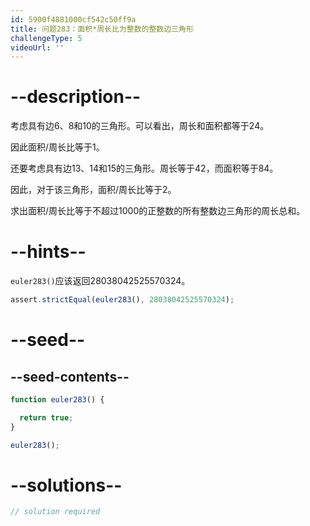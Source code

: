 ```yaml
---
id: 5900f4881000cf542c50ff9a
title: 问题283：面积*周长比为整数的整数边三角形
challengeType: 5
videoUrl: ''
---
```


# --description--

考虑具有边6、8和10的三角形。可以看出，周长和面积都等于24。

因此面积/周长比等于1。

还要考虑具有边13、14和15的三角形。周长等于42，而面积等于84。

因此，对于该三角形，面积/周长比等于2。

求出面积/周长比等于不超过1000的正整数的所有整数边三角形的周长总和。

# --hints--

`euler283()`应该返回28038042525570324。

```js
assert.strictEqual(euler283(), 28038042525570324);
```

# --seed--

## --seed-contents--

```js
function euler283() {

  return true;
}

euler283();
```

# --solutions--

```js
// solution required
```
